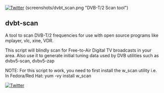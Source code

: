 [![Twitter](https://img.shields.io/twitter/url/https/twitter.com/fold_left.svg?style=social&label=Follow%20%40jzikusooka)](https://twitter.com/jzikusooka)
(screenshots/dvbt_scan.png "DVB-T/2 Scan tool")

dvbt-scan
---------
A tool to scan DVB-T/2 frequencies for use with 
open source programs like mplayer, vlc, xine, VDR. 

This script will blindly scan for Free-to-Air Digital TV 
broadcasts in your area. Also use it to generate initial 
tuning data used by DVB utilities such as dvbv5-scan, 
dvbv5-zap

NOTE: For this script to work, you need to first install 
the w_scan utility i.e. In Fedora/Red Hat:  yum -vy install w_scan

[![Twitter](https://img.shields.io/twitter/url/https/twitter.com/fold_left.svg?style=social&label=Follow%20%40jzikusooka)](https://twitter.com/jzikusooka)
